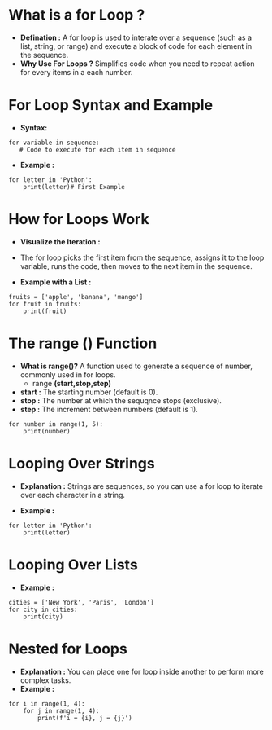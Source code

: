 # What is a for Loop ?
- **Defination :** A for loop is used to interate over a sequence (such as a list, string, or range) and execute a block of code for each element in the sequence.
- **Why Use For Loops ?** Simplifies code when you need to repeat action for every items in a each number.

# For Loop Syntax and Example
- **Syntax:**
``` 
for variable in sequence:
   # Code to execute for each item in sequence
```

- **Example :**
```
for letter in 'Python':
    print(letter)# First Example
```   

# How for Loops Work
- **Visualize the Iteration :**
- The for loop picks the first item from the sequence, assigns it to the loop variable, runs the code, then moves to the next item in the sequence.

- **Example with a List :**
```
fruits = ['apple', 'banana', 'mango']
for fruit in fruits:
    print(fruit)
```

# The range () Function
- **What is range()?** A function used to generate a sequence of number, commonly used in for loops.
   - range **(start,stop,step)**
- **start :** The starting number (default is 0).  
- **stop :**  The number at which the sequqnce stops (exclusive).
- **step :** The increment between numbers (default is 1).  
```
for number in range(1, 5):
    print(number)
```    

# Looping Over Strings
- **Explanation :** Strings are sequences, so you can use a for loop to iterate over each character in a string.

- **Example :**
```
for letter in 'Python':
    print(letter)
```

# Looping Over Lists
- **Example :**
```
cities = ['New York', 'Paris', 'London']
for city in cities:
    print(city)
```

# Nested for Loops
- **Explanation :** You can place one for loop inside another to perform more complex tasks.
- **Example :**
```
for i in range(1, 4):
    for j in range(1, 4):
        print(f'i = {i}, j = {j}')
```
